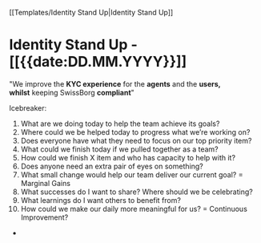 [[Templates/Identity Stand Up|Identity Stand Up]]
# Identity Stand Up - [[{{date:DD.MM.YYYY}}]]

"We improve the **KYC experience** for the **agents** and the **users, whilst** keeping SwissBorg **compliant**"

Icebreaker:
1. What are we doing today to help the team achieve its goals?
2. Where could we be helped today to progress what we’re working on?
3. Does everyone have what they need to focus on our top priority item?
4. What could we finish today if we pulled together as a team?
5. How could we finish X item and who has capacity to help with it?
6. Does anyone need an extra pair of eyes on something?
7. What small change would help our team deliver our current goal? = Marginal Gains
8. What successes do I want to share? Where should we be celebrating?
9. What learnings do I want others to benefit from?
10. How could we make our daily more meaningful for us? = Continuous Improvement?

- 
